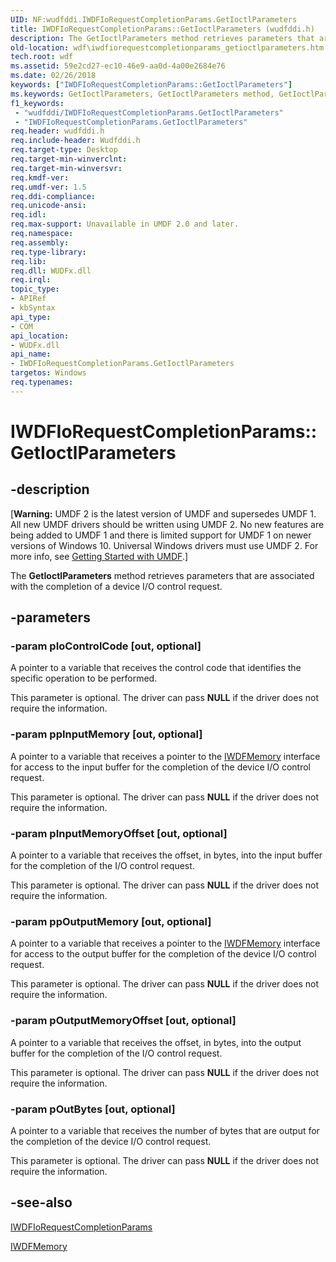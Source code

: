 ```yaml
---
UID: NF:wudfddi.IWDFIoRequestCompletionParams.GetIoctlParameters
title: IWDFIoRequestCompletionParams::GetIoctlParameters (wudfddi.h)
description: The GetIoctlParameters method retrieves parameters that are associated with the completion of a device I/O control request.
old-location: wdf\iwdfiorequestcompletionparams_getioctlparameters.htm
tech.root: wdf
ms.assetid: 59e2cd27-ec10-46e9-aa0d-4a00e2684e76
ms.date: 02/26/2018
keywords: ["IWDFIoRequestCompletionParams::GetIoctlParameters"]
ms.keywords: GetIoctlParameters, GetIoctlParameters method, GetIoctlParameters method,IWDFIoRequestCompletionParams interface, IWDFIoRequestCompletionParams interface,GetIoctlParameters method, IWDFIoRequestCompletionParams.GetIoctlParameters, IWDFIoRequestCompletionParams::GetIoctlParameters, UMDFRequestObjectRef_7d375866-617c-418f-b449-7931a88e7ae4.xml, umdf.iwdfiorequestcompletionparams_getioctlparameters, wdf.iwdfiorequestcompletionparams_getioctlparameters, wudfddi/IWDFIoRequestCompletionParams::GetIoctlParameters
f1_keywords:
 - "wudfddi/IWDFIoRequestCompletionParams.GetIoctlParameters"
 - "IWDFIoRequestCompletionParams.GetIoctlParameters"
req.header: wudfddi.h
req.include-header: Wudfddi.h
req.target-type: Desktop
req.target-min-winverclnt: 
req.target-min-winversvr: 
req.kmdf-ver: 
req.umdf-ver: 1.5
req.ddi-compliance: 
req.unicode-ansi: 
req.idl: 
req.max-support: Unavailable in UMDF 2.0 and later.
req.namespace: 
req.assembly: 
req.type-library: 
req.lib: 
req.dll: WUDFx.dll
req.irql: 
topic_type:
- APIRef
- kbSyntax
api_type:
- COM
api_location:
- WUDFx.dll
api_name:
- IWDFIoRequestCompletionParams.GetIoctlParameters
targetos: Windows
req.typenames: 
---
```


# IWDFIoRequestCompletionParams::GetIoctlParameters


## -description


<p class="CCE_Message">[<b>Warning:</b> UMDF 2 is the latest version of UMDF and supersedes UMDF 1.  All new UMDF drivers should be written using UMDF 2.  No new features are being added to UMDF 1 and there is limited support for UMDF 1 on newer versions of Windows 10.  Universal Windows drivers must use UMDF 2.  For more info, see <a href="https://docs.microsoft.com/windows-hardware/drivers/wdf/getting-started-with-umdf-version-2">Getting Started with UMDF</a>.]

The <b>GetIoctlParameters</b> method retrieves parameters that are associated with the completion of a device I/O control request.


## -parameters




### -param pIoControlCode [out, optional]

A pointer to a variable that receives the control code that identifies the specific operation to be performed. 

This parameter is optional. The driver can pass <b>NULL</b> if the driver does not require the information. 


### -param ppInputMemory [out, optional]

A pointer to a variable that receives a pointer to the <a href="https://docs.microsoft.com/windows-hardware/drivers/ddi/wudfddi/nn-wudfddi-iwdfmemory">IWDFMemory</a> interface for access to the input buffer for the completion of the device I/O control request. 

This parameter is optional. The driver can pass <b>NULL</b> if the driver does not require the information. 


### -param pInputMemoryOffset [out, optional]

A pointer to a variable that receives the offset, in bytes, into the input buffer for the completion of the I/O control request. 

This parameter is optional. The driver can pass <b>NULL</b> if the driver does not require the information. 


### -param ppOutputMemory [out, optional]

A pointer to a variable that receives a pointer to the <a href="https://docs.microsoft.com/windows-hardware/drivers/ddi/wudfddi/nn-wudfddi-iwdfmemory">IWDFMemory</a> interface for access to the output buffer for the completion of the device I/O control request. 

This parameter is optional. The driver can pass <b>NULL</b> if the driver does not require the information. 


### -param pOutputMemoryOffset [out, optional]

A pointer to a variable that receives the offset, in bytes, into the output buffer for the completion of the I/O control request. 

This parameter is optional. The driver can pass <b>NULL</b> if the driver does not require the information. 


### -param pOutBytes [out, optional]

A pointer to a variable that receives the number of bytes that are output for the completion of the device I/O control request.

This parameter is optional. The driver can pass <b>NULL</b> if the driver does not require the information. 


## -see-also




<a href="https://docs.microsoft.com/windows-hardware/drivers/ddi/wudfddi/nn-wudfddi-iwdfiorequestcompletionparams">IWDFIoRequestCompletionParams</a>



<a href="https://docs.microsoft.com/windows-hardware/drivers/ddi/wudfddi/nn-wudfddi-iwdfmemory">IWDFMemory</a>
 

 

